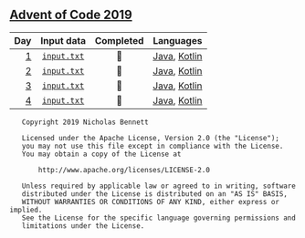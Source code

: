 ## [Advent of Code 2019](https://adventofcode.com/2019/)

| Day | Input data | Completed | Languages |
|----:|:----------:|:---------:|:---------:|
| [1](https://adventofcode.com/2019/day/1) | [`input.txt`](data/day1/input.txt) | :star2: | [Java](src/day1/JavaMain.java), [Kotlin](src/day1/KotlinMain.kt) |
| [2](https://adventofcode.com/2019/day/2) | [`input.txt`](data/day2/input.txt) | :star2: | [Java](src/day2/JavaMain.java), [Kotlin](src/day2/KotlinMain.kt) |
| [3](https://adventofcode.com/2019/day/3) | [`input.txt`](data/day3/input.txt) | :star2: | [Java](src/day3/JavaMain.java), [Kotlin](src/day3/KotlinMain.kt) |
| [4](https://adventofcode.com/2019/day/4) | [`input.txt`](data/day4/input.txt) | :star2: | [Java](src/day4/JavaMain.java), [Kotlin](src/day4/KotlinMain.kt) |

<!--
| [5](https://adventofcode.com/2019/day/5) | [`input.txt`](data/day5/input.txt) | :star2: | [Java](src/day5/JavaMain.java), [Kotlin](src/day5/KotlinMain.kt) |
| [6](https://adventofcode.com/2019/day/6) | [`input.txt`](data/day6/input.txt) | :star2: | [Java](src/day6/JavaMain.java), [Kotlin](src/day6/KotlinMain.kt) |
| [7](https://adventofcode.com/2019/day/7) | [`input.txt`](data/day7/input.txt) | :star2: | [Java](src/day7/JavaMain.java), [Kotlin](src/day7/KotlinMain.kt) |
| [8](https://adventofcode.com/2019/day/8) | [`input.txt`](data/day8/input.txt) | :star2: | [Java](src/day8/JavaMain.java), [Kotlin](src/day8/KotlinMain.kt) |
| [9](https://adventofcode.com/2019/day/9) | [`input.txt`](data/day9/input.txt) | :star2: | [Java](src/day9/JavaMain.java), [Kotlin](src/day9/KotlinMain.kt) |
| [10](https://adventofcode.com/2019/day/10) | [`input.txt`](data/day10/input.txt) | :star2: | [Java](src/day10/JavaMain.java), [Kotlin](src/day10/KotlinMain.kt) |
| [11](https://adventofcode.com/2019/day/11) | [`input.txt`](data/day11/input.txt) | :star2: | [Java](src/day11/JavaMain.java), [Kotlin](src/day11/KotlinMain.kt) |
| [12](https://adventofcode.com/2019/day/12) | [`input.txt`](data/day12/input.txt) | :star2: | [Java](src/day12/JavaMain.java), [Kotlin](src/day12/KotlinMain.kt) |
| [13](https://adventofcode.com/2019/day/13) | [`input.txt`](data/day13/input.txt) | :star2: | [Java](src/day13/JavaMain.java), [Kotlin](src/day13/KotlinMain.kt) |
| [14](https://adventofcode.com/2019/day/14) | [`input.txt`](data/day14/input.txt) | :star2: | [Java](src/day14/JavaMain.java), [Kotlin](src/day14/KotlinMain.kt) |
| [15](https://adventofcode.com/2019/day/15) | [`input.txt`](data/day15/input.txt) | :star2: | [Java](src/day15/JavaMain.java), [Kotlin](src/day15/KotlinMain.kt) |
| [16](https://adventofcode.com/2019/day/16) | [`input.txt`](data/day16/input.txt) | :star2: | [Java](src/day16/JavaMain.java), [Kotlin](src/day16/KotlinMain.kt) |
| [17](https://adventofcode.com/2019/day/17) | [`input.txt`](data/day17/input.txt) | :star2: | [Java](src/day17/JavaMain.java), [Kotlin](src/day17/KotlinMain.kt) |
| [18](https://adventofcode.com/2019/day/18) | [`input.txt`](data/day18/input.txt) | :star2: | [Java](src/day18/JavaMain.java), [Kotlin](src/day18/KotlinMain.kt) |
| [19](https://adventofcode.com/2019/day/19) | [`input.txt`](data/day19/input.txt) | :star2: | [Java](src/day19/JavaMain.java), [Kotlin](src/day19/KotlinMain.kt) |
| [20](https://adventofcode.com/2019/day/20) | [`input.txt`](data/day20/input.txt) | :star2: | [Java](src/day20/JavaMain.java), [Kotlin](src/day20/KotlinMain.kt) |
| [21](https://adventofcode.com/2019/day/21) | [`input.txt`](data/day21/input.txt) | :star2: | [Java](src/day21/JavaMain.java), [Kotlin](src/day21/KotlinMain.kt) |
| [22](https://adventofcode.com/2019/day/22) | [`input.txt`](data/day22/input.txt) | :star2: | [Java](src/day22/JavaMain.java), [Kotlin](src/day22/KotlinMain.kt) |
| [23](https://adventofcode.com/2019/day/23) | [`input.txt`](data/day23/input.txt) | :star2: | [Java](src/day23/JavaMain.java), [Kotlin](src/day23/KotlinMain.kt) |
| [24](https://adventofcode.com/2019/day/24) | [`input.txt`](data/day24/input.txt) | :star2: | [Java](src/day24/JavaMain.java), [Kotlin](src/day24/KotlinMain.kt) |
| [25](https://adventofcode.com/2019/day/25) | [`input.txt`](data/day25/input.txt) | :star2: | [Java](src/day25/JavaMain.java), [Kotlin](src/day25/KotlinMain.kt) |
-->

```text
   Copyright 2019 Nicholas Bennett

   Licensed under the Apache License, Version 2.0 (the "License");
   you may not use this file except in compliance with the License.
   You may obtain a copy of the License at

       http://www.apache.org/licenses/LICENSE-2.0

   Unless required by applicable law or agreed to in writing, software
   distributed under the License is distributed on an "AS IS" BASIS,
   WITHOUT WARRANTIES OR CONDITIONS OF ANY KIND, either express or implied.
   See the License for the specific language governing permissions and
   limitations under the License.
```